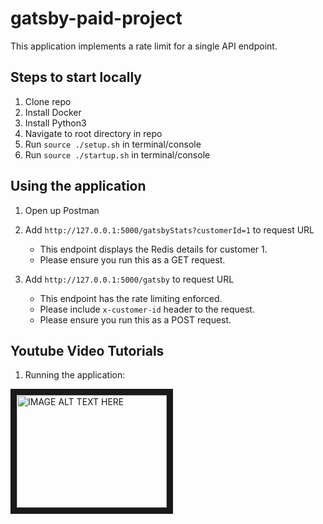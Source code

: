 # gatsby-paid-project

This application implements a rate limit for a single API endpoint.

## Steps to start locally

1. Clone repo
2. Install Docker
3. Install Python3
4. Navigate to root directory in repo
5. Run `source ./setup.sh` in terminal/console
6. Run `source ./startup.sh` in terminal/console

## Using the application

1. Open up Postman
2. Add `http://127.0.0.1:5000/gatsbyStats?customerId=1` to request URL
    * This endpoint displays the Redis details for customer 1. 
    * Please ensure you run this as a GET request.

3. Add `http://127.0.0.1:5000/gatsby` to request URL
    * This endpoint has the rate limiting enforced. 
    * Please include `x-customer-id` header to the request.
    * Please ensure you run this as a POST request.

## Youtube Video Tutorials

1. Running the application:

<a href="http://www.youtube.com/watch?feature=player_embedded&v=KLzNo_IVYrg
" target="_blank"><img src="http://img.youtube.com/vi/KLzNo_IVYrg/0.jpg" 
alt="IMAGE ALT TEXT HERE" width="240" height="180" border="10" /></a>